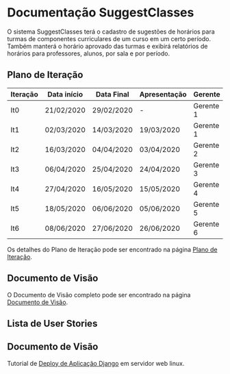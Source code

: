 # Documentação SuggestClasses

O sistema SuggestClasses terá o cadastro de sugestões de horários para turmas de componentes curriculares
de um curso em um certo período. Também manterá o horário aprovado das turmas e exibirá relatórios de
horários para professores, alunos, por sala e por período.

## Plano de Iteração

Iteração | Data início | Data Final | Apresentação | Gerente
-------- | ----------- | ---------- | ------------ | -------
It0      | 21/02/2020  | 29/02/2020 | -            | Gerente 1
It1      | 02/03/2020  | 14/03/2020 | 19/03/2020   | Gerente 1
It2      | 16/03/2020  | 04/04/2020 | 03/04/2020   | Gerente 2
It3      | 06/04/2020  | 25/04/2020 | 24/04/2020   | Gerente 3
It4      | 27/04/2020  | 16/05/2020 | 15/05/2020   | Gerente 4
It5      | 18/05/2020  | 06/06/2020 | 05/06/2020   | Gerente 5
It6      | 08/06/2020  | 27/06/2020 | 26/06/2020   | Gerente 6

Os detalhes do Plano de Iteração pode ser encontrado na página [Plano de Iteração](PlanoIteracaoTestes.md).

## Documento de Visão

O Documento de Visão completo pode ser encontrado na página [Documento de Visão](DocVisao.md).

## Lista de User Stories

## Documento de Visão

Tutorial de [Deploy de Aplicação Django](deploy.md) em servidor web linux.


